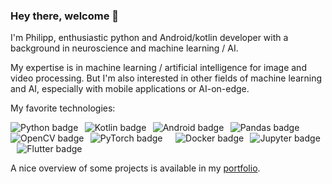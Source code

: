 ### Hey there, welcome 👋
I'm Philipp, enthusiastic python and Android/kotlin developer with a background in neuroscience and machine learning / AI.

My expertise is in machine learning / artificial intelligence for image and video processing. But I'm also interested in other fields of machine learning and AI, especially with mobile applications or AI-on-edge. 

My favorite technologies:

<img src="https://img.shields.io/badge/-Python-3776AB?logo=python&logoColor=white" alt="Python badge" class="project-wrapper__text-badge"/>⠀<img src="https://img.shields.io/badge/-Kotlin-7F52FF?logo=kotlin&logoColor=white" alt="Kotlin badge" class="project-wrapper__text-badge"/>⠀<img src="https://img.shields.io/badge/-Android-3DDC84?logo=android&logoColor=white" alt="Android badge" class="project-wrapper__text-badge"/>⠀<img src="https://img.shields.io/badge/-Pandas-150458?logo=pandas&logoColor=white" alt="Pandas badge" class="project-wrapper__text-badge"/>⠀<img src="https://img.shields.io/badge/-OpenCV-5C3EE8?logo=opencv&logoColor=white" alt="OpenCV badge" class="project-wrapper__text-badge"/>⠀<img src="https://img.shields.io/badge/-PyTorch-EE4C2C?logo=pytorch&logoColor=white" alt="PyTorch badge" class="project-wrapper__text-badge"/>⠀⠀<img src="https://img.shields.io/badge/-Docker-2496ED?logo=docker&logoColor=white" alt="Docker badge" class="project-wrapper__text-badge"/>⠀<img src="https://img.shields.io/badge/-Jupyter-F37626?logo=jupyter&logoColor=white" alt="Jupyter badge" class="project-wrapper__text-badge"/>⠀<img src="https://img.shields.io/badge/-Flutter-02569B?logo=python&logoColor=white" alt="Flutter badge" class="project-wrapper__text-badge"/>

A nice overview of some projects is available in my [portfolio](https://phillies.github.io).

<!--
**phillies/phillies** is a ✨ _special_ ✨ repository because its `README.md` (this file) appears on your GitHub profile.

Here are some ideas to get you started:

- 🔭 I’m currently working on ...
- 🌱 I’m currently learning ...
- 👯 I’m looking to collaborate on ...
- 🤔 I’m looking for help with ...
- 💬 Ask me about ...
- 📫 How to reach me: ...
- 😄 Pronouns: ...
- ⚡ Fun fact: ...
-->
